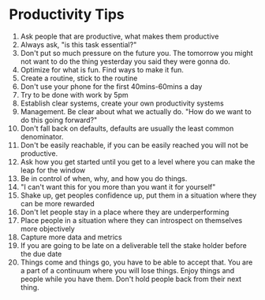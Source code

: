 # Productivity Tips

1. Ask people that are productive, what makes them productive
2. Always ask, "is this task essential?"
3. Don't put so much pressure on the future you.  The tomorrow you might not want to do the thing yesterday you said they were gonna do.
4. Optimize for what is fun.  Find ways to make it fun.
5. Create a routine, stick to the routine
6. Don't use your phone for the first 40mins-60mins a day
7. Try to be done with work by 5pm
8. Establish clear systems, create your own productivity systems
9. Management. Be clear about what we actually do. "How do we want to do this going forward?"
10. Don't fall back on defaults, defaults are usually the least common denominator. 
11. Don't be easily reachable, if you can be easily reached you will not be productive.
12. Ask how you get started until you get to a level where you can make the leap for the window
13. Be in control of when, why, and how you do things.
14. "I can't want this for you more than you want it for yourself"
15. Shake up, get peoples confidence up, put them in a situation where they can be more rewarded
16. Don't let people stay in a place where they are underperforming
17. Place people in a situation where they can introspect on themselves more objectively
18. Capture more data and metrics
19. If you are going to be late on a deliverable tell the stake holder before the due date
20. Things come and things go, you have to be able to accept that.  You are a part of a continuum where you will lose things.  Enjoy things and people while you have them.  Don't hold people back from their next thing.
